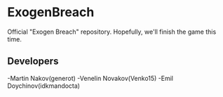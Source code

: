 # ExogenBreach
Official "Exogen Breach" repository. Hopefully, we'll finish the game this time.

## Developers
  -Martin Nakov(generot)
  -Venelin Novakov(Venko15)
  -Emil Doychinov(idkmandocta)
